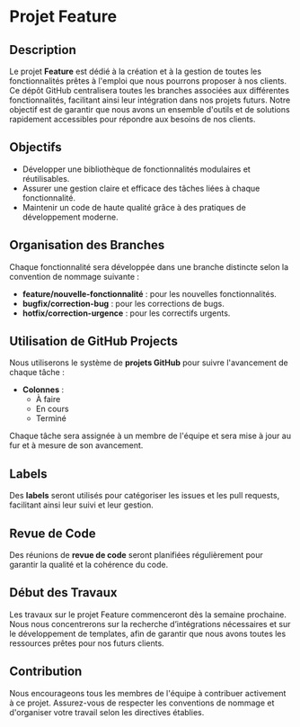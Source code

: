 # Projet Feature

## Description
Le projet **Feature** est dédié à la création et à la gestion de toutes les fonctionnalités prêtes à l'emploi que nous pourrons proposer à nos clients. Ce dépôt GitHub centralisera toutes les branches associées aux différentes fonctionnalités, facilitant ainsi leur intégration dans nos projets futurs. Notre objectif est de garantir que nous avons un ensemble d'outils et de solutions rapidement accessibles pour répondre aux besoins de nos clients.

## Objectifs
- Développer une bibliothèque de fonctionnalités modulaires et réutilisables.
- Assurer une gestion claire et efficace des tâches liées à chaque fonctionnalité.
- Maintenir un code de haute qualité grâce à des pratiques de développement moderne.

## Organisation des Branches
Chaque fonctionnalité sera développée dans une branche distincte selon la convention de nommage suivante :
- **feature/nouvelle-fonctionnalité** : pour les nouvelles fonctionnalités.
- **bugfix/correction-bug** : pour les corrections de bugs.
- **hotfix/correction-urgence** : pour les correctifs urgents.

## Utilisation de GitHub Projects
Nous utiliserons le système de **projets GitHub** pour suivre l'avancement de chaque tâche :
- **Colonnes** : 
  - À faire
  - En cours
  - Terminé

Chaque tâche sera assignée à un membre de l'équipe et sera mise à jour au fur et à mesure de son avancement.

## Labels
Des **labels** seront utilisés pour catégoriser les issues et les pull requests, facilitant ainsi leur suivi et leur gestion.

## Revue de Code
Des réunions de **revue de code** seront planifiées régulièrement pour garantir la qualité et la cohérence du code.

## Début des Travaux
Les travaux sur le projet Feature commenceront dès la semaine prochaine. Nous nous concentrerons sur la recherche d’intégrations nécessaires et sur le développement de templates, afin de garantir que nous avons toutes les ressources prêtes pour nos futurs clients.

## Contribution
Nous encourageons tous les membres de l'équipe à contribuer activement à ce projet. Assurez-vous de respecter les conventions de nommage et d'organiser votre travail selon les directives établies.

